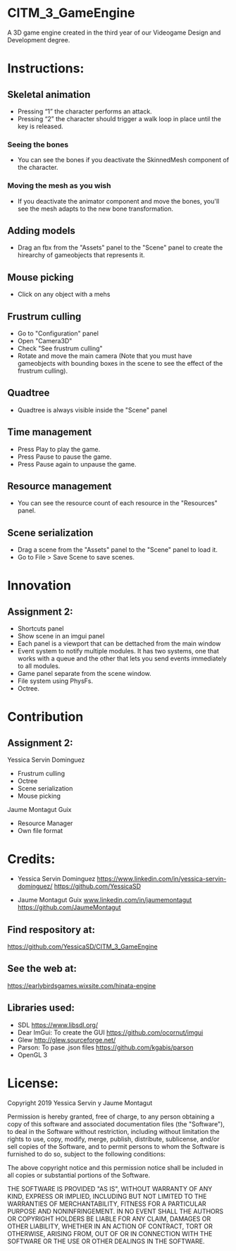# CITM_3_GameEngine
A 3D game engine created in the third year of our Videogame Design and Development degree.

# Instructions:

## Skeletal animation
- Pressing “1” the character performs an attack.
- Pressing “2” the character should trigger a walk loop in place until the key is released.

### Seeing the bones
- You can see the bones if you deactivate the SkinnedMesh component of the character.

### Moving the mesh as you wish
- If you deactivate the animator component and move the bones, you'll see the mesh adapts to the new bone transformation.

## Adding models
- Drag an fbx from the "Assets" panel to the "Scene" panel to create the hirearchy of gameobjects that represents it.

## Mouse picking
- Click on any object with a mehs

## Frustrum culling
- Go to "Configuration" panel
- Open "Camera3D"
- Check "See frustrum culling"
- Rotate and move the main camera
(Note that you must have gameobjects with bounding boxes in the scene to see the effect of the frustrum culling).

## Quadtree
- Quadtree is always visible inside the "Scene" panel

## Time management
- Press Play to play the game.
- Press Pause to pause the game.
- Press Pause again to unpause the game.

## Resource management
- You can see the resource count of each resource in the "Resources" panel.

## Scene serialization
- Drag a scene from the "Assets" panel to the "Scene" panel to load it.
- Go to File > Save Scene to save scenes.

# Innovation

## Assignment 2:
- Shortcuts panel
- Show scene in an imgui panel
- Each panel is a viewport that can be dettached from the main window
- Event system to notify multiple modules. It has two systems, one that works with a queue and the other that lets you send events immediately to all modules.
- Game panel separate from the scene window.
- File system using PhysFs.
- Octree.

# Contribution

## Assignment 2:
Yessica Servin Dominguez
- Frustrum culling
- Octree
- Scene serialization
- Mouse picking

Jaume Montagut Guix
- Resource Manager
- Own file format

# Credits:

- Yessica Servin Dominguez
https://www.linkedin.com/in/yessica-servin-dominguez/
https://github.com/YessicaSD

- Jaume Montagut Guix
www.linkedin.com/in/jaumemontagut
https://github.com/JaumeMontagut

## Find respository at:
https://github.com/YessicaSD/CITM_3_GameEngine

## See the web at:
https://earlybirdsgames.wixsite.com/hinata-engine

## Libraries used:
- SDL
https://www.libsdl.org/
- Dear ImGui: To create the GUI
https://github.com/ocornut/imgui
- Glew
http://glew.sourceforge.net/
- Parson: To pase .json files
https://github.com/kgabis/parson
- OpenGL 3

# License:

Copyright 2019 Yessica Servin y Jaume Montagut

Permission is hereby granted, free of charge, to any person obtaining a copy of this software and associated documentation files (the "Software"), to deal in the Software without restriction, including without limitation the rights to use, copy, modify, merge, publish, distribute, sublicense, and/or sell copies of the Software, and to permit persons to whom the Software is furnished to do so, subject to the following conditions:

The above copyright notice and this permission notice shall be included in all copies or substantial portions of the Software.

THE SOFTWARE IS PROVIDED "AS IS", WITHOUT WARRANTY OF ANY KIND, EXPRESS OR IMPLIED, INCLUDING BUT NOT LIMITED TO THE WARRANTIES OF MERCHANTABILITY, FITNESS FOR A PARTICULAR PURPOSE AND NONINFRINGEMENT. IN NO EVENT SHALL THE AUTHORS OR COPYRIGHT HOLDERS BE LIABLE FOR ANY CLAIM, DAMAGES OR OTHER LIABILITY, WHETHER IN AN ACTION OF CONTRACT, TORT OR OTHERWISE, ARISING FROM, OUT OF OR IN CONNECTION WITH THE SOFTWARE OR THE USE OR OTHER DEALINGS IN THE SOFTWARE.
